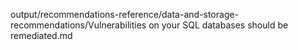 output/recommendations-reference/data-and-storage-recommendations/Vulnerabilities on your SQL databases should be remediated.md